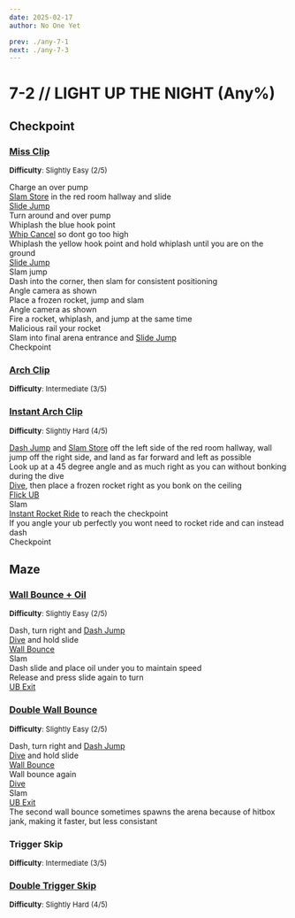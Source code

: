 ```yaml
---
date: 2025-02-17
author: No One Yet

prev: ./any-7-1
next: ./any-7-3
---
```


# 7-2 // LIGHT UP THE NIGHT (Any%)


## Checkpoint

### [Miss Clip](https://youtu.be/JMR3vHRWvhI)
<font size="2">
    <b>Difficulty</b>: Slightly Easy (2/5)
</font>

Charge an over pump <br/>
[Slam Store](/speedrun-tech.md#slam-store) in the red room hallway and slide <br/>
[Slide Jump](/speedrun-tech.md#slide-jump) <br/>
Turn around and over pump <br/>
Whiplash the blue hook point <br/>
[Whip Cancel](/speedrun-tech.md#whip-cancel) so dont go too high <br/>
Whiplash the yellow hook point and hold whiplash until you are on the ground <br/>
[Slide Jump](/speedrun-tech.md#slide-jump) <br/>
Slam jump <br/>
Dash into the corner, then slam for consistent positioning <br/>
Angle camera as shown <br/>
Place a frozen rocket, jump and slam <br />
Angle camera as shown <br/>
Fire a rocket, whiplash, and jump at the same time <br/>
Malicious rail your rocket <br/>
Slam into final arena entrance and [Slide Jump](/speedrun-tech.md#slide-jump) <br/> 
Checkpoint

### [Arch Clip](https://youtu.be/Qg2vY-5FREU)
<font size="2">
    <b>Difficulty</b>: Intermediate (3/5)
</font>


### [Instant Arch Clip](https://youtu.be/BA3vd7XK9wY)
<font size="2">
    <b>Difficulty</b>: Slightly Hard (4/5)
</font>

[Dash Jump](/speedrun-tech.md#dash-jump) and [Slam Store](/speedrun-tech.md#slam-store) off the left side of the red room hallway, wall jump off the right side, and land as far forward and left as possible <br/>
Look up at a 45 degree angle and as much right as you can without bonking during the dive <br/>
[Dive](/speedrun-tech.md#dives), then place a frozen rocket right as you bonk on the ceiling <br/>
[Flick UB](/speedrun-tech.md#flick-ub) <br/>
Slam <br/>
[Instant Rocket Ride](/speedrun-tech.md#instant-rocket-ride) to reach the checkpoint <br/>
If you angle your ub perfectly you wont need to rocket ride and can instead dash <br/>
Checkpoint 

## Maze

### [Wall Bounce + Oil](https://youtu.be/nIPqwxC9qGk)
<font size="2">
    <b>Difficulty</b>: Slightly Easy (2/5)
</font>

Dash, turn right and [Dash Jump](/speedrun-tech.md#dash-jump) <br/>
[Dive](/speedrun-tech.md#dives) and hold slide <br/>
[Wall Bounce](/speedrun-tech.md#wall-bounces) <br/>
Slam <br/>
Dash slide and place oil under you to maintain speed <br/>
Release and press slide again to turn <br/>
[UB Exit](/speedrun-tech.md#ub-exit)

### [Double Wall Bounce](https://youtu.be/6gSWHYXWYC4)
<font size="2">
    <b>Difficulty</b>: Slightly Easy (2/5)
</font>

Dash, turn right and [Dash Jump](/speedrun-tech.md#dash-jump) <br/>
[Dive](/speedrun-tech.md#dives) and hold slide <br/>
[Wall Bounce](/speedrun-tech.md#wall-bounces) <br/>
Wall bounce again <br/>
[Dive](/speedrun-tech.md#dives) <br/>
Slam <br/>
[UB Exit](/speedrun-tech.md#ub-exit) <br/>
The second wall bounce sometimes spawns the arena because of hitbox jank, making it faster, but less consistant

### Trigger Skip 
<font size="2">
    <b>Difficulty</b>: Intermediate (3/5)
</font>


### [Double Trigger Skip](https://youtu.be/9IimNZkiw3Q)
<font size="2">
    <b>Difficulty</b>: Slightly Hard (4/5)
</font>
